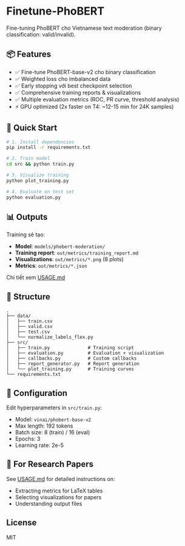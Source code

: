 # Finetune-PhoBERT

Fine-tuning PhoBERT cho Vietnamese text moderation (binary classification: valid/invalid).

## 📦 Features

- ✅ Fine-tune PhoBERT-base-v2 cho binary classification
- ✅ Weighted loss cho imbalanced data
- ✅ Early stopping với best checkpoint selection
- ✅ Comprehensive training reports & visualizations
- ✅ Multiple evaluation metrics (ROC, PR curve, threshold analysis)
- ⚡ GPU optimized (2x faster on T4: ~12-15 min for 24K samples)

## 🚀 Quick Start

```bash
# 1. Install dependencies
pip install -r requirements.txt

# 2. Train model
cd src && python train.py

# 3. Visualize training
python plot_training.py

# 4. Evaluate on test set
python evaluation.py
```

## 📊 Outputs

Training sẽ tạo:
- **Model**: `models/phobert-moderation/`
- **Training report**: `out/metrics/training_report.md`
- **Visualizations**: `out/metrics/*.png` (8 plots)
- **Metrics**: `out/metrics/*.json`

Chi tiết xem [USAGE.md](USAGE.md)

## 📁 Structure

```
.
├── data/
│   ├── train.csv
│   ├── valid.csv
│   ├── test.csv
│   └── normalize_labels_flex.py
├── src/
│   ├── train.py              # Training script
│   ├── evaluation.py         # Evaluation + visualization
│   ├── callbacks.py          # Custom callbacks
│   ├── report_generator.py   # Report generation
│   └── plot_training.py      # Training curves
└── requirements.txt
```

## 🔧 Configuration

Edit hyperparameters in `src/train.py`:
- Model: `vinai/phobert-base-v2`
- Max length: 192 tokens
- Batch size: 8 (train) / 16 (eval)
- Epochs: 3
- Learning rate: 2e-5

## 📝 For Research Papers

See [USAGE.md](USAGE.md) for detailed instructions on:
- Extracting metrics for LaTeX tables
- Selecting visualizations for papers
- Understanding output files

## License

MIT
